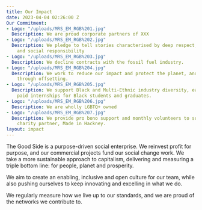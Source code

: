 ```yaml
---
title: Our Impact
date: 2023-04-04 02:26:00 Z
Our Commitment:
- Logo: "/uploads/MRS_EM_RGB%201.jpg"
  Description: We are proud corporate partners of XXX
- Logo: "/uploads/MRS_EM_RGB%202.jpg"
  Description: We pledge to tell stories characterised by deep respect, full transparency,
    and social responsibility
- Logo: "/uploads/MRS_EM_RGB%203.jpg"
  Description: We decline contracts with the fossil fuel industry.
- Logo: "/uploads/MRS_EM_RGB%204.jpg"
  Description: We work to reduce our impact and protect the planet, and are net zero
    through offsetting.
- Logo: "/uploads/MRS_EM_RGB%205.jpg"
  Description: We support Black and Multi-Ethnic industry diversity, each year creating
    paid internships for Black students and graduates.
- Logo: "/uploads/MRS_EM_RGB%206.jpg"
  Description: We are wholly LGBTQ+ owned
- Logo: "/uploads/MRS_EM_RGB%207.jpg"
  Description: We provide pro bono support and monthly volunteers to support our local
    charity partner, Made in Hackney.
layout: impact
---
```


The Good Side is a purpose-driven social enterprise. We reinvest profit for purpose, and our commercial projects fund our social change work. We take a more sustainable approach to capitalism, delivering and measuring a triple bottom line: for people, planet and prosperity. 

We aim to create an enabling, inclusive and open culture for our team, while also pushing ourselves to keep innovating and excelling in what we do. 

We regularly measure how we live up to our standards, and we are proud of the networks we contribute to.